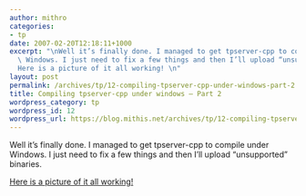 ```yaml
---
author: mithro
categories:
- tp
date: 2007-02-20T12:18:11+1000
excerpt: "\nWell it’s finally done. I managed to get tpserver-cpp to compile under\
  \ Windows. I just need to fix a few things and then I’ll upload “unsupported” binaries.\n\
  Here is a picture of it all working! \n"
layout: post
permalink: /archives/tp/12-compiling-tpserver-cpp-under-windows-part-2
title: Compiling tpserver-cpp under windows – Part 2
wordpress_category: tp
wordpress_id: 12
wordpress_url: https://blog.mithis.net/archives/tp/12-compiling-tpserver-cpp-under-windows-part-2
---
```


<div >
<p>Well it’s finally done. I managed to get tpserver-cpp to compile under Windows. I just need to fix a few things and then I’ll upload “unsupported” binaries.</p>
<p><a href="https://blog.mithis.net/wp-content/uploads/2007/02/running-on-windows.png" title="tpserver-cpp on Windows.">Here is a picture of it all working! </a></p>
</div>